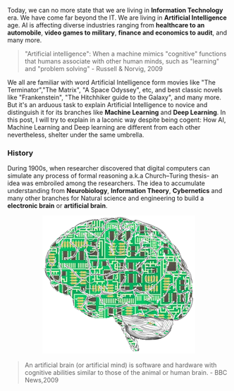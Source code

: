 Today, we can no more state that we are living in __Information Technology__ era. We have come far beyond the IT. We are living in __Artificial Intelligence__ age. AI is affecting diverse industries ranging from __healthcare to an automobile__, __video games to military__, __finance and economics to audit__, and many more.

 > "Artificial intelligence": When a machine mimics "cognitive" functions that humans associate with other human minds, such as "learning" and "problem solving" - Russell & Norvig, 2009

We all are familiar with word Artificial Intelligence form movies like "The Terminator","The Matrix", "A Space Odyssey", etc, and best classic novels like "Frankenstein", "The Hitchhiker guide to the Galaxy", and many more. But it's an arduous task to explain Artificial Intelligence to novice and distinguish it for its branches like __Machine Learning__ and __Deep Learning__. In this post, I will try to explain in a laconic way despite being cogent: How AI, Machine Learning and Deep learning are different from each other nevertheless, shelter under the same umbrella.

### History
During 1900s, when researcher discovered that digital computers can simulate any process of formal reasoning a.k.a Church–Turing thesis- an idea was embroiled among the researchers. The idea to accumulate understanding from __Neurobiology__, __Information Theory__, __Cybernetics__ and many other branches for Natural science and engineering to build a __electronic brain__ or __artificial brain__.

<div style="text-align:center"><img src ="/img/2018-06-30/Artificial-Brain.png"/></div>

>An artificial brain (or artificial mind) is software and hardware with cognitive
abilities similar to those of the animal or human brain. -
> BBC News,2009
```
